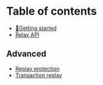 # Table of contents

* [🚀Getting started](README.md)
* [Relay API](rockside-api.md)

## Advanced

* [Replay protection](advanced/replay-protection.md)
* [Transaction replay](advanced/replay.md)


